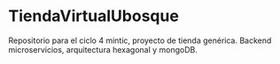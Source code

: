 # TiendaVirtualUbosque
Repositorio para el ciclo 4 mintic, proyecto de tienda genérica. 
Backend microservicios, arquitectura hexagonal y mongoDB.
